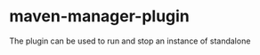 maven-manager-plugin
====================

The plugin can be used to run and stop an instance of standalone
